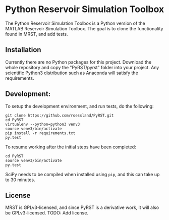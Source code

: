 # Python Reservoir Simulation Toolbox

The Python Reservoir Simulation Toolbox is a Python version of the MATLAB
Reservoir Simulation Toolbox. The goal is to clone the functionality found in
MRST, and add tests.


## Installation

Currently there are no Python packages for this project. Download the whole
repository and copy the "PyRST/pyrst" folder into your project. Any scientific
Python3 distribution such as Anaconda will satisfy the requirements.


## Development:

To setup the development environment, and run tests, do the following:

    git clone https://github.com/roessland/PyRST.git
    cd PyRST
    virtualenv --python=python3 venv3
    source venv3/bin/activate
    pip install -r requirements.txt
    py.test

To resume working after the initial steps have been completed:

    cd PyRST
    source venv3/bin/activate
    py.test

SciPy needs to be compiled when installed using `pip`, and this can take up to 30 minutes.

## License

MRST is GPLv3-licensed, and since PyRST is a derivative work, it will also be
GPLv3-licensed. TODO: Add license.


